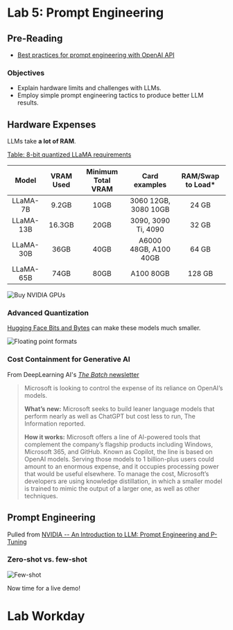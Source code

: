 # Lab 5: Prompt Engineering

## Pre-Reading

- [Best practices for prompt engineering with OpenAI API](https://help.openai.com/en/articles/6654000-best-practices-for-prompt-engineering-with-openai-api)

### Objectives

- Explain hardware limits and challenges with LLMs.
- Employ simple prompt engineering tactics to produce better LLM results.

## Hardware Expenses

LLMs take **a lot of RAM**.

[Table: 8-bit quantized LLaMA requirements](https://aituts.com/local-llms/)

|   Model   | VRAM Used | Minimum Total VRAM |     Card examples     | RAM/Swap to Load* |
|:---------:|:---------:|:------------------:|:---------------------:|:-----------------:|
| LLaMA-7B  | 9.2GB     | 10GB               | 3060 12GB, 3080 10GB  | 24 GB             |
| LLaMA-13B | 16.3GB    | 20GB               | 3090, 3090 Ti, 4090   | 32 GB             |
| LLaMA-30B | 36GB      | 40GB               | A6000 48GB, A100 40GB | 64 GB             |
| LLaMA-65B | 74GB      | 80GB               | A100 80GB             | 128 GB            |

![Buy NVIDIA GPUs](../img/buy_nvidia.png)

### Advanced Quantization

[Hugging Face Bits and Bytes](https://huggingface.co/blog/4bit-transformers-bitsandbytes) can make these models much smaller.

![Floating point formats](https://huggingface.co/datasets/huggingface/documentation-images/resolve/main/blog/bitsandbytes/FP8-scheme.png)

### Cost Containment for Generative AI

From DeepLearning AI's [*The Batch* newsletter](https://info.deeplearning.ai/ai-for-brain-surgery-microsofts-chatgpt-bill-googles-generative-phones-better-prompts)

> Microsoft is looking to control the expense of its reliance on OpenAI’s models.
>
> **What’s new:** Microsoft seeks to build leaner language models that perform nearly as well as ChatGPT but cost less to run, The Information reported.
>
> **How it works:** Microsoft offers a line of AI-powered tools that complement the company’s flagship products including Windows, Microsoft 365, and GitHub. Known as Copilot, the line is based on OpenAI models. Serving those models to 1 billion-plus users could amount to an enormous expense, and it occupies processing power that would be useful elsewhere. To manage the cost, Microsoft’s developers are using knowledge distillation, in which a smaller model is trained to mimic the output of a larger one, as well as other techniques.

## Prompt Engineering

Pulled from [NVIDIA -- An Introduction to LLM: Prompt Engineering and P-Tuning](https://developer.nvidia.com/blog/an-introduction-to-large-language-models-prompt-engineering-and-p-tuning/)

### Zero-shot vs. few-shot

![Few-shot](../img/few-shot.png)

Now time for a live demo!

# Lab Workday
